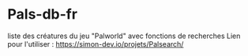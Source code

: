 # Pals-db-fr
liste des créatures du jeu "Palworld" avec fonctions de recherches
Lien pour l'utiliser : https://simon-dev.io/projets/Palsearch/
